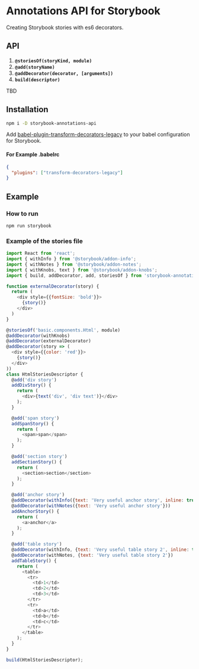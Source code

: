 # Annotations API for Storybook #

Creating Storybook stories with es6 decorators.

## API ##

1. **`@storiesOf(storyKind, module)`**
2. **`@add(storyName)`**
3. **`@addDecorator(decorator, [arguments])`**
4. **`build(descriptor)`**

TBD

## Installation ##

```sh
npm i -D storybook-annotations-api 
```

Add [babel-plugin-transform-decorators-legacy](https://github.com/loganfsmyth/babel-plugin-transform-decorators-legacy) to your babel configuration for Storybook.

#### For Example .babelrc ####

```json
{
  "plugins": ["transform-decorators-legacy"]
}
```

## Example ##

### How to run ###

```sh
npm run storybook
```

### Example of the stories file ###

```js
import React from 'react';
import { withInfo } from '@storybook/addon-info';
import { withNotes } from '@storybook/addon-notes';
import { withKnobs, text } from '@storybook/addon-knobs';
import { build, addDecorator, add, storiesOf } from 'storybook-annotations-api';

function externalDecorator(story) {
  return (
    <div style={{fontSize: 'bold'}}>
      {story()}
    </div>
  )
}

@storiesOf('basic.components.Html', module)
@addDecorator(withKnobs)
@addDecorator(externalDecorator)
@addDecorator(story => (
  <div style={{color: 'red'}}>
    {story()}
  </div>
))
class HtmlStoriesDescriptor {
  @add('div story')
  addDivStory() {
    return (
      <div>{text('div', 'div text')}</div>
    );
  }

  @add('span story')
  addSpanStory() {
    return (
      <span>span</span>
    );
  }

  @add('section story')
  addSectionStory() {
    return (
      <section>section</section>
    );
  }

  @add('anchor story')
  @addDecorator(withInfo({text: 'Very useful anchor story', inline: true}))
  @addDecorator(withNotes({text: 'Very useful anchor story'}))
  addAnchorStory() {
    return (
      <a>anchor</a>
    );
  }

  @add('table story')
  @addDecorator(withInfo, {text: 'Very useful table story 2', inline: true})
  @addDecorator(withNotes, {text: 'Very useful table story 2'})
  addTableStory() {
    return (
      <table>
        <tr>
          <td>1</td>
          <td>2</td>
          <td>3</td>
        </tr>
        <tr>
          <td>a</td>
          <td>b</td>
          <td>c</td>
        </tr>
      </table>
    );
  }
}

build(HtmlStoriesDescriptor);
```
